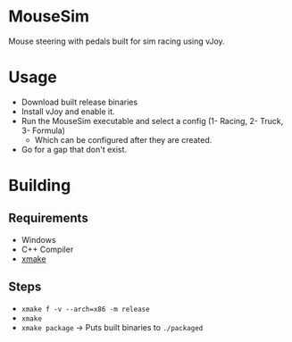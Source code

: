 # MouseSim
Mouse steering with pedals built for sim racing using vJoy.

# Usage
- Download built release binaries
- Install vJoy and enable it.
- Run the MouseSim executable and select a config (1- Racing, 2- Truck, 3- Formula)
  - Which can be configured after they are created.
- Go for a gap that don't exist.

# Building
## Requirements
- Windows
- C++ Compiler
- [xmake](https://xmake.io)
## Steps
- `xmake f -v --arch=x86 -m release`
- `xmake`
- `xmake package` -> Puts built binaries to `./packaged`